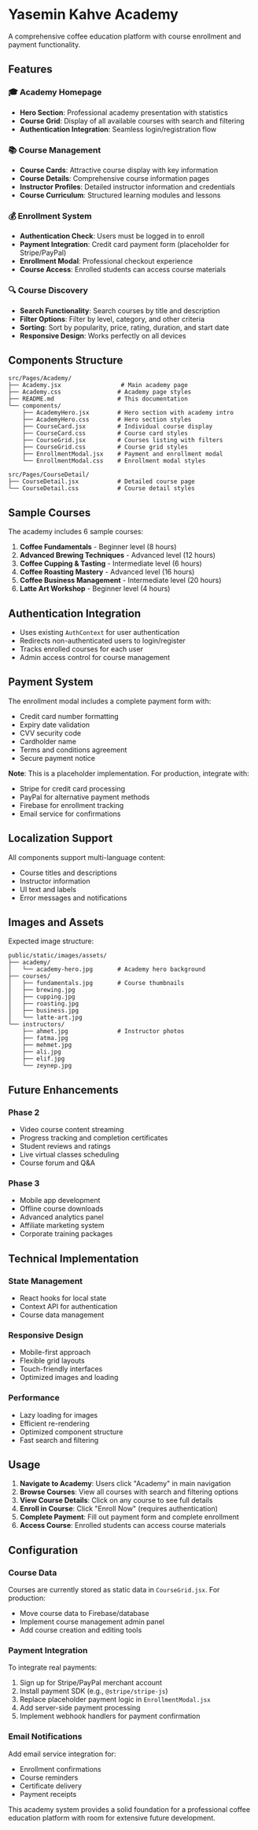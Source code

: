 # Yasemin Kahve Academy

A comprehensive coffee education platform with course enrollment and payment functionality.

## Features

### 🎓 Academy Homepage
- **Hero Section**: Professional academy presentation with statistics
- **Course Grid**: Display of all available courses with search and filtering
- **Authentication Integration**: Seamless login/registration flow

### 📚 Course Management
- **Course Cards**: Attractive course display with key information
- **Course Details**: Comprehensive course information pages
- **Instructor Profiles**: Detailed instructor information and credentials
- **Course Curriculum**: Structured learning modules and lessons

### 💰 Enrollment System
- **Authentication Check**: Users must be logged in to enroll
- **Payment Integration**: Credit card payment form (placeholder for Stripe/PayPal)
- **Enrollment Modal**: Professional checkout experience
- **Course Access**: Enrolled students can access course materials

### 🔍 Course Discovery
- **Search Functionality**: Search courses by title and description
- **Filter Options**: Filter by level, category, and other criteria
- **Sorting**: Sort by popularity, price, rating, duration, and start date
- **Responsive Design**: Works perfectly on all devices

## Components Structure

```
src/Pages/Academy/
├── Academy.jsx                 # Main academy page
├── Academy.css                # Academy page styles
├── README.md                  # This documentation
└── components/
    ├── AcademyHero.jsx        # Hero section with academy intro
    ├── AcademyHero.css        # Hero section styles
    ├── CourseCard.jsx         # Individual course display
    ├── CourseCard.css         # Course card styles
    ├── CourseGrid.jsx         # Courses listing with filters
    ├── CourseGrid.css         # Course grid styles
    ├── EnrollmentModal.jsx    # Payment and enrollment modal
    └── EnrollmentModal.css    # Enrollment modal styles

src/Pages/CourseDetail/
├── CourseDetail.jsx           # Detailed course page
└── CourseDetail.css           # Course detail styles
```

## Sample Courses

The academy includes 6 sample courses:

1. **Coffee Fundamentals** - Beginner level (8 hours)
2. **Advanced Brewing Techniques** - Advanced level (12 hours)
3. **Coffee Cupping & Tasting** - Intermediate level (6 hours)
4. **Coffee Roasting Mastery** - Advanced level (16 hours)
5. **Coffee Business Management** - Intermediate level (20 hours)
6. **Latte Art Workshop** - Beginner level (4 hours)

## Authentication Integration

- Uses existing `AuthContext` for user authentication
- Redirects non-authenticated users to login/register
- Tracks enrolled courses for each user
- Admin access control for course management

## Payment System

The enrollment modal includes a complete payment form with:

- Credit card number formatting
- Expiry date validation
- CVV security code
- Cardholder name
- Terms and conditions agreement
- Secure payment notice

**Note**: This is a placeholder implementation. For production, integrate with:
- Stripe for credit card processing
- PayPal for alternative payment methods
- Firebase for enrollment tracking
- Email service for confirmations

## Localization Support

All components support multi-language content:
- Course titles and descriptions
- Instructor information
- UI text and labels
- Error messages and notifications

## Images and Assets

Expected image structure:
```
public/static/images/assets/
├── academy/
│   └── academy-hero.jpg       # Academy hero background
├── courses/
│   ├── fundamentals.jpg       # Course thumbnails
│   ├── brewing.jpg
│   ├── cupping.jpg
│   ├── roasting.jpg
│   ├── business.jpg
│   └── latte-art.jpg
└── instructors/
    ├── ahmet.jpg              # Instructor photos
    ├── fatma.jpg
    ├── mehmet.jpg
    ├── ali.jpg
    ├── elif.jpg
    └── zeynep.jpg
```

## Future Enhancements

### Phase 2
- Video course content streaming
- Progress tracking and completion certificates
- Student reviews and ratings
- Live virtual classes scheduling
- Course forum and Q&A

### Phase 3
- Mobile app development
- Offline course downloads
- Advanced analytics panel
- Affiliate marketing system
- Corporate training packages

## Technical Implementation

### State Management
- React hooks for local state
- Context API for authentication
- Course data management

### Responsive Design
- Mobile-first approach
- Flexible grid layouts
- Touch-friendly interfaces
- Optimized images and loading

### Performance
- Lazy loading for images
- Efficient re-rendering
- Optimized component structure
- Fast search and filtering

## Usage

1. **Navigate to Academy**: Users click "Academy" in main navigation
2. **Browse Courses**: View all courses with search and filtering options
3. **View Course Details**: Click on any course to see full details
4. **Enroll in Course**: Click "Enroll Now" (requires authentication)
5. **Complete Payment**: Fill out payment form and complete enrollment
6. **Access Course**: Enrolled students can access course materials

## Configuration

### Course Data
Courses are currently stored as static data in `CourseGrid.jsx`. For production:
- Move course data to Firebase/database
- Implement course management admin panel
- Add course creation and editing tools

### Payment Integration
To integrate real payments:
1. Sign up for Stripe/PayPal merchant account
2. Install payment SDK (e.g., `@stripe/stripe-js`)
3. Replace placeholder payment logic in `EnrollmentModal.jsx`
4. Add server-side payment processing
5. Implement webhook handlers for payment confirmation

### Email Notifications
Add email service integration for:
- Enrollment confirmations
- Course reminders
- Certificate delivery
- Payment receipts

This academy system provides a solid foundation for a professional coffee education platform with room for extensive future development.
